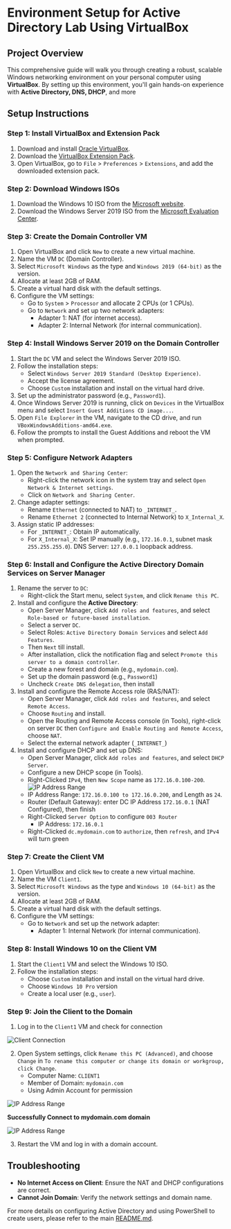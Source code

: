 # Environment Setup for Active Directory Lab Using VirtualBox

## Project Overview
This comprehensive guide will walk you through creating a robust, scalable Windows networking environment on your personal computer using **VirtualBox**. By setting up this environment, you'll gain hands-on experience with **Active Directory, DNS, DHCP**, and more
## Setup Instructions

### Step 1: Install VirtualBox and Extension Pack
1. Download and install [Oracle VirtualBox](https://www.virtualbox.org/).
2. Download the [VirtualBox Extension Pack](https://www.virtualbox.org/wiki/Downloads).
3. Open VirtualBox, go to `File` > `Preferences` > `Extensions`, and add the downloaded extension pack.

### Step 2: Download Windows ISOs
1. Download the Windows 10 ISO from the [Microsoft website](https://www.microsoft.com/software-download/windows10).
2. Download the Windows Server 2019 ISO from the [Microsoft Evaluation Center](https://www.microsoft.com/en-us/evalcenter/download-windows-server-2019).

### Step 3: Create the Domain Controller VM
1. Open VirtualBox and click `New` to create a new virtual machine.
2. Name the VM `DC` (Domain Controller).
3. Select `Microsoft Windows` as the type and `Windows 2019 (64-bit)` as the version.
4. Allocate at least 2GB of RAM.
5. Create a virtual hard disk with the default settings.
6. Configure the VM settings:
   - Go to `System` > `Processor` and allocate 2 CPUs (or 1 CPUs).
   - Go to `Network` and set up two network adapters:
     - Adapter 1: NAT (for internet access).
     - Adapter 2: Internal Network (for internal communication).

### Step 4: Install Windows Server 2019 on the Domain Controller
1. Start the `DC` VM and select the Windows Server 2019 ISO.
2. Follow the installation steps:
   - Select `Windows Server 2019 Standard (Desktop Experience)`.
   - Accept the license agreement.
   - Choose `Custom` installation and install on the virtual hard drive.
3. Set up the administrator password (e.g., `Password1`).
4. Once Windows Server 2019 is running, click on `Devices` in the VirtualBox menu and select `Insert Guest Additions CD image...`.
5. Open `File Explorer` in the VM, navigate to the CD drive, and run `VBoxWindowsAdditions-amd64.exe`.
6. Follow the prompts to install the Guest Additions and reboot the VM when prompted.

### Step 5: Configure Network Adapters
1. Open the `Network and Sharing Center`:
   - Right-click the network icon in the system tray and select `Open Network & Internet settings`.
   - Click on `Network and Sharing Center`.
2. Change adapter settings:
   - Rename `Ethernet` (connected to NAT) to `_INTERNET_`.
   - Rename `Ethernet 2` (connected to Internal Network) to `X_Internal_X`.
3. Assign static IP addresses:
   - For `_INTERNET_`: Obtain IP automatically.
   - For `X_Internal_X`: Set IP manually (e.g., `172.16.0.1`, subnet mask `255.255.255.0`). DNS Server: `127.0.0.1` loopback address.

### Step 6: Install and Configure the Active Directory Domain Services on Server Manager
1. Rename the server to `DC`:
   - Right-click the Start menu, select `System`, and click `Rename this PC`.
2. Install and configure the **Active Directory**:
   - Open Server Manager, click `Add roles and features`, and select `Role-based or future-based installation`.
   - Select a server `DC`.
   - Select Roles: `Active Directory Domain Services` and select `Add Features`.
   - Then `Next` till install.
   - After installation, click the notification flag and select `Promote this server to a domain controller`.
   - Create a new forest and domain (e.g., `mydomain.com`).
   - Set up the domain password (e.g., `Password1`)
   - Uncheck `Create DNS delegation`, then install
3. Install and configure the Remote Access role (RAS/NAT):
   - Open Server Manager, click `Add roles and features`, and select `Remote Access`.
   - Choose `Routing` and install.
   - Open the Routing and Remote Access console (in Tools), right-click on server `DC` then `Configure and Enable Routing and Remote Access`, choose `NAT`.
   - Select the external network adapter (`_INTERNET_`)
4. Install and configure DHCP and set up DNS:
   - Open Server Manager, click `Add roles and features`, and select `DHCP Server`.
   - Configure a new DHCP scope (in Tools).
   - Right-Clicked `IPv4`, then `New Scope` name as `172.16.0.100-200`. ![IP Address Range](/Assets/IPRange.png)
   - IP Address Range: `172.16.0.100 to 172.16.0.200`, and Length as `24`.
   - Router (Default Gateway): enter DC IP Address `172.16.0.1` (NAT Configured), then finish
   - Right-Clicked `Server Option` to configure `003 Router`
     - IP Address: `172.16.0.1`
   - Right-Clicked `dc.mydomain.com` to `authorize`, then `refresh`, and `IPv4` will turn green

### Step 7: Create the Client VM
1. Open VirtualBox and click `New` to create a new virtual machine.
2. Name the VM `Client1`.
3. Select `Microsoft Windows` as the type and `Windows 10 (64-bit)` as the version.
4. Allocate at least 2GB of RAM.
5. Create a virtual hard disk with the default settings.
6. Configure the VM settings:
   - Go to `Network` and set up the network adapter:
     - Adapter 1: Internal Network (for internal communication).

### Step 8: Install Windows 10 on the Client VM
1. Start the `Client1` VM and select the Windows 10 ISO.
2. Follow the installation steps:
   - Choose `Custom` installation and install on the virtual hard drive.
   - Choose `Windows 10 Pro` version
   - Create a local user (e.g., `user`).

### Step 9: Join the Client to the Domain
1. Log in to the `Client1` VM and check for connection
   
![Client Connection](/Assets/client_network.png)

2. Open System settings, click `Rename this PC (Advanced)`, and choose `Change` in `To rename this computer or change its domain or workgroup, click Change`.
   - Computer Name: `CLIENT1`
   - Member of Domain: `mydomain.com`
   - Using Admin Account for permission

![IP Address Range](/Assets/client_domain.png)

**Successfully Connect to mydomain.com domain**

![IP Address Range](/Assets/client_domain_complete.png)

3. Restart the VM and log in with a domain account.

## Troubleshooting
- **No Internet Access on Client**: Ensure the NAT and DHCP configurations are correct.
- **Cannot Join Domain**: Verify the network settings and domain name.

For more details on configuring Active Directory and using PowerShell to create users, please refer to the main [README.md](README.md).
